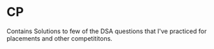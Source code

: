 # CP
Contains Solutions to few of the DSA questions that I've practiced for placements and other competititons.
